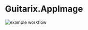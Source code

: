 # Guitarix.AppImage

![example workflow](https://github.com/nx-appbuild-hub/Guitarix.AppImage//actions/workflows/makefile.yml/badge.svg)
